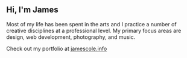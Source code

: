 ## Hi, I'm James

Most of my life has been spent in the arts and I practice a number of creative disciplines at a professional level. My primary focus areas are design, web development, photography, and music.

Check out my portfolio at [jamescole.info](https://jamescole.info/)
